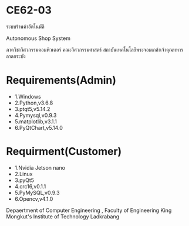 # CE62-03


ระบบร้านค้าอัตโนมัติ

Autonomous Shop System


ภาควิชาวิศวกรรมคอมพิวเตอร์ คณะวิศวกรรมศาสตร์
สถาบันเทคโนโลยีพระจอมเกล้าเจ้าคุณทหารลาดกระบัง

# Requirements(Admin)
* 1.Windows
* 2.Python,v3.6.8
* 3.ptqt5,v5.14.2
* 4.Pymysql,v0.9.3
* 5.matplotlib,v3.1.1
* 6.PyQtChart,v5.14.0

# Requirment(Customer)
* 1.Nvidia Jetson nano
* 2.Linux
* 3.pyQt5
* 4.crc16,v0.1.1
* 5.PyMySQL,v0.9.3
* 6.Opencv,v4.1.0


Depaertment of Computer Engineering , Faculty of Engineering 
King Mongkut's Institute of Technology Ladkrabang
